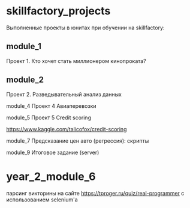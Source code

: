 # skillfactory_projects
Выполненные проекты в юнитах при обучении на skillfactory:

## module_1 

Проект 1. Кто хочет стать миллионером кинопроката?

## module_2 

Проект 2. Разведывательный анализ данных

module_4 Проект 4 Авиаперевозки

module_5 Проект 5 Credit scoring

  https://www.kaggle.com/talicofox/credit-scoring


module_7 Предсказание цен авто (регрессия): скрипты

module_9 Итоговое задание (server)

# year_2_module_6
парсинг викторины на сайте https://tproger.ru/quiz/real-programmer с использованием selenium'а
